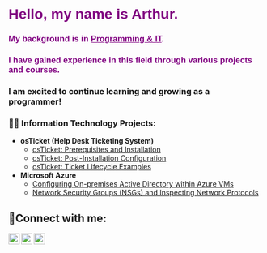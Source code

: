<h1 style="color:purple; font-family:Arial">Hello, my name is Arthur.</h1>
<h3 style="color:purple; font-family:Arial">My background is in <a href="https://www.linkedin.com/in/oleg-p-b90472161/" style="color:purple; font-family:Arial">Programming & IT</a>.</h3>
<h3 style="color:purple; font-family:Arial">I have gained experience in this field through various projects and courses. </h3>
<h3> I am excited to continue learning and growing as a programmer!</h3>

 

<h3>👨‍💻 Information Technology Projects:</h2>

- <b>osTicket (Help Desk Ticketing System)</b>
  - [osTicket: Prerequisites and Installation](https://github.com/arthurperch/osticket-prereqs)
  - [osTicket: Post-Installation Configuration](https://github.com/arthurperch/osTicket-postreqs)
  - [osTicket: Ticket Lifecycle Examples](https://github.com/arthurperch/osTicket-LifeCycle)
- <b>Microsoft Azure</b>
  - [Configuring On-premises Active Directory within Azure VMs](https://github.com/arthurperch/Configure-Active-Directory)
  - [Network Security Groups (NSGs) and Inspecting Network Protocols](https://github.com/arthurperch/Azure-network-proto/tree/main)

<h2>🤳Connect with me:</h2>

[<img align="left" alt="Josh | Twitter" width="22px" src="https://cdn.jsdelivr.net/npm/simple-icons@v3/icons/twitter.svg" />][twitter]
[<img align="left" alt="Josh | LinkedIn" width="22px" src="https://cdn.jsdelivr.net/npm/simple-icons@v3/icons/linkedin.svg" />][linkedin]
[<img align="left" alt="Josh | Instagram" width="22px" src="https://cdn.jsdelivr.net/npm/simple-icons@v3/icons/instagram.svg" />][instagram]

[twitter]: https://twitter.com/
[instagram]: https://www.instagram.com/sky_is_ocean/
[linkedin]: https://www.linkedin.com/in/oleg-p-b90472161/
